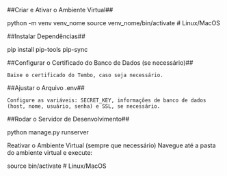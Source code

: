 ##Criar e Ativar o Ambiente Virtual##

python -m venv venv_nome
source venv_nome/bin/activate  # Linux/MacOS

##Instalar Dependências##

pip install pip-tools
pip-sync

##Configurar o Certificado do Banco de Dados (se necessário)##

    Baixe o certificado do Tembo, caso seja necessário.

##Ajustar o Arquivo .env##

    Configure as variáveis: SECRET_KEY, informações de banco de dados (host, nome, usuário, senha) e SSL, se necessário.

##Rodar o Servidor de Desenvolvimento##

python manage.py runserver

Reativar o Ambiente Virtual (sempre que necessário)
Navegue até a pasta do ambiente virtual e execute:

source bin/activate  # Linux/MacOS

